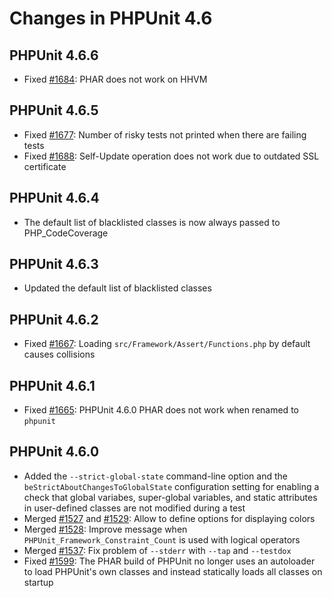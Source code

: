 # Changes in PHPUnit 4.6
## PHPUnit 4.6.6
* Fixed [#1684](https://github.com/sebastianbergmann/phpunit/issues/1684): PHAR does not work on HHVM
## PHPUnit 4.6.5
* Fixed [#1677](https://github.com/sebastianbergmann/phpunit/issues/1677): Number of risky tests not printed when there are failing tests
* Fixed [#1688](https://github.com/sebastianbergmann/phpunit/issues/1688): Self-Update operation does not work due to outdated SSL certificate
## PHPUnit 4.6.4
* The default list of blacklisted classes is now always passed to PHP_CodeCoverage
## PHPUnit 4.6.3
* Updated the default list of blacklisted classes
## PHPUnit 4.6.2
* Fixed [#1667](https://github.com/sebastianbergmann/phpunit/issues/1667): Loading `src/Framework/Assert/Functions.php` by default causes collisions
## PHPUnit 4.6.1
* Fixed [#1665](https://github.com/sebastianbergmann/phpunit/issues/1665): PHPUnit 4.6.0 PHAR does not work when renamed to `phpunit`
## PHPUnit 4.6.0
* Added the `--strict-global-state` command-line option and the `beStrictAboutChangesToGlobalState` configuration setting for enabling a check that global variabes, super-global variables, and static attributes in user-defined classes are not modified during a test
* Merged [#1527](https://github.com/sebastianbergmann/phpunit/issues/1527) and [#1529](https://github.com/sebastianbergmann/phpunit/issues/1529): Allow to define options for displaying colors
* Merged [#1528](https://github.com/sebastianbergmann/phpunit/issues/1528): Improve message when `PHPUnit_Framework_Constraint_Count` is used with logical operators
* Merged [#1537](https://github.com/sebastianbergmann/phpunit/issues/1537): Fix problem of `--stderr` with `--tap` and `--testdox`
* Fixed [#1599](https://github.com/sebastianbergmann/phpunit/issues/1599): The PHAR build of PHPUnit no longer uses an autoloader to load PHPUnit's own classes and instead statically loads all classes on startup
